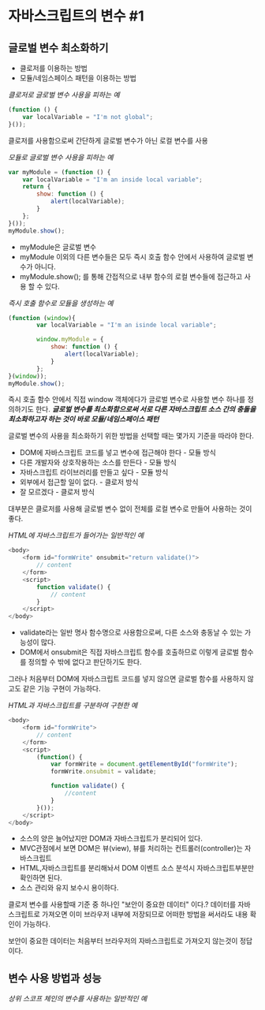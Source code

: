 # 자바스크립트의 변수 #1

## 글로벌 변수 최소화하기

* 클로저를 이용하는 방법
* 모듈/네임스페이스 패턴을 이용하는 방법

*클로저로 글로벌 변수 사용을 피하는 예*

``` js
(function () {
	var localVariable = "I'm not global";
}());
```

클로저를 사용함으로써 간단하게 글로벌 변수가 아닌 로컬 변수를 사용

*모듈로 글로벌 변수 사용을 피하는 예*

``` js
var myModule = (function () {
	var localVariable = "I'm an inside local variable";
	return {
		show: function () {
			alert(localVariable);
		}
	};
}());
myModule.show();
```

* myModule은 글로벌 변수
* myModule 이외의 다른 변수들은 모두 즉시 호출 함수 안에서 사용하여 글로벌 변수가 아니다.
* myModule.show(); 를 통해 간접적으로 내부 함수의 로컬 변수들에 접근하고 사용 할 수 있다.

*즉시 호출 함수로 모듈을 생성하는 예*

``` js
(function (window){
		var localVariable = "I'm an isinde local variable";

		window.myModule = {
			show: function () {
				alert(localVariable);
			}
		};
}(window));
myModule.show();
```

즉시 호출 함수 안에서 직접 window 객체에다가 글로벌 변수로 사용할 변수 하나를 정의하기도 한다.
***글로벌 변수를 최소화함으로써 서로 다른 자바스크립트 소스 간의 충돌을 최소화하고자 하는 것이 바로 모듈/네임스페이스 패턴***

글로벌 변수의 사용을 최소화하기 위한 방법을 선택할 때는 몇가지 기준을 따라야 한다.

* DOM에 자바스크립트 코드를 넣고 변수에 접근해야 한다 - 모듈 방식
* 다른 개발자와 상호작용하는 소스를 만든다 - 모듈 방식
* 자바스크립트 라이브러리를 만들고 싶다 - 모듈 방식
* 외부에서 접근할 일이 없다. - 클로저 방식
* 잘 모르겠다 - 클로저 방식

대부분은 클로저를 사용해 글로벌 변수 없이 전체를 로컬 변수로 만들어 사용하는 것이 좋다.

*HTML에 자바스크립트가 들어가는 일반적인 예*

``` js
<body>
	<form id="formWrite" onsubmit="return validate()">
		// content
	</form>
	<script>
		function validate() {
			// content
		}
	</script>
</body>
```

* validate라는 일반 명사 함수명으로 사용함으로써, 다른 소스와 충동날 수 있는 가능성이 많다.
* DOM에서 onsubmit은 직접 자바스크립트 함수를 호출하므로 이렇게 글로벌 함수를 정의할 수 밖에 없다고 판단하기도 한다.

그러나 처음부터 DOM에 자바스크립트 코드를 넣지 않으면 글로벌 함수를 사용하지 않고도 같은 기능 구현이 가능하다.

*HTML과 자바스크립트를 구분하여 구현한 예*

``` js
<body>
	<form id="formWrite">
		// content
	</form>
	<script>
		(function() {
			var formWrite = document.getElementById("formWrite");
			formWrite.onsubmit = validate;

			function validate() {
				//content
			}
		}());
	</script>
</body>
```

* 소스의 양은 늘어났지만 DOM과 자바스크립트가 분리되어 있다.
* MVC관점에서 보면 DOM은 뷰(view), 뷰를 처리하는 컨트롤러(controller)는 자바스크립트
* HTML,자바스크립트를 분리해놔서 DOM 이벤트 소스 분석시 자바스크립트부분만 확인하면 된다.
* 소스 관리와 유지 보수시 용이하다.

클로저 변수를 사용할때 기준 중 하나인 "보안이 중요한 데이터" 이다.?
데이터를 자바스크립트로 가져오면 이미 브라우저 내부에 저장되므로 어떠한 방법을 써서라도 내용 확인이 가능하다.

보안이 중요한 데이터는 처음부터 브라우저의 자바스크립트로 가져오지 않는것이 정답이다.

## 변수 사용 방법과 성능

*상위 스코프 체인의 변수를 사용하는 일반적인 예*
